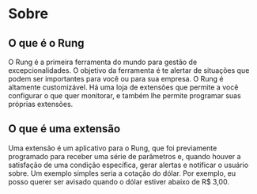 # Sobre

## O que é o Rung

O Rung é a primeira ferramenta do mundo para gestão de excepcionalidades.
O objetivo da ferramenta é te alertar de situações que podem ser importantes
para você ou para sua empresa. O Rung é altamente customizável. Há uma loja
de extensões que permite a você configurar o que quer monitorar, e também lhe
permite programar suas próprias extensões.

## O que é uma extensão

Uma extensão é um aplicativo para o Rung, que foi previamente programado
para receber uma série de parâmetros e, quando houver a satisfação de
uma condição específica, gerar alertas e notificar o usuário sobre. Um exemplo
simples seria a cotação do dólar. Por exemplo, eu posso querer ser avisado
quando o dólar estiver abaixo de R$ 3,00.